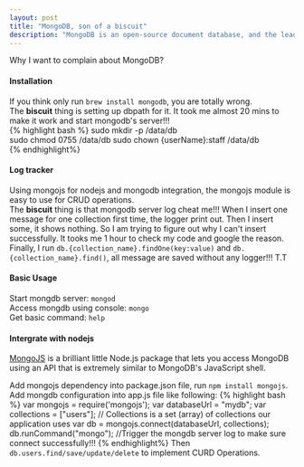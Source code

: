 ```yaml
---
layout: post
title: "MongoDB, son of a biscuit"
description: "MongoDB is an open-source document database, and the leading NoSQL database."
---
```


Why I want to complain about MongoDB?  

#### Installation  
If you think only run `brew install mongodb`, you are totally wrong.  
The **biscuit** thing is setting up dbpath for it. It took me almost 20 mins to make it work and start mongodb's server!!!  
{% highlight bash %}
sudo mkdir -p /data/db  
sudo chmod 0755 /data/db
sudo chown {userName}:staff /data/db  
{% endhighlight%}

#### Log tracker  
Using mongojs for nodejs and mongodb integration, the mongojs module is easy to use for CRUD operations.  
The **biscuit** thing is that mongodb server log cheat me!!! When I insert one message for one collection first time, the logger print out. Then I insert some, it shows nothing. So I am trying to figure out why I can't insert successfully. It tooks me 1 hour to check my code and google the reason.  
Finally, I run `db.{collection_name}.findOne(key:value)` and `db.{collection_name}.find()`, all message are saved without any logger!!! T.T

#### Basic Usage
Start mongdb server: `mongod`  
Access mongdb using console: `mongo`  
Get basic command: `help`

#### Intergrate with nodejs
[MongoJS](https://github.com/mafintosh/mongojs) is a brilliant little Node.js package that lets you access MongoDB using an API that is extremely similar to MongoDB's JavaScript shell.

Add mongojs dependency into package.json file, run `npm install mongojs`.  
Add mongdb configuration into app.js file like following:
{% highlight bash %}
var mongojs = require('mongojs');
var databaseUrl = "mydb";
var collections = ["users"]; // Collections is a set (array) of collections our application uses
var db = mongojs.connect(databaseUrl, collections);
db.runCommand("mongo"); //Trigger the mongdb server log to make sure connect successfully!!!
{% endhighlight%}
Then `db.users.find/save/update/delete` to implement CURD Operations.
